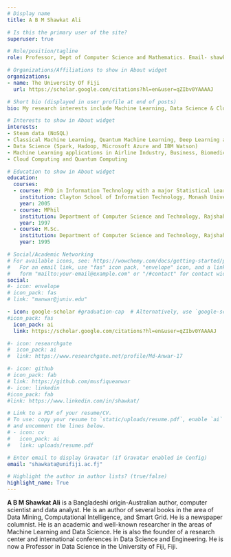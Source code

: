 ```yaml
---
# Display name
title: A B M Shawkat Ali

# Is this the primary user of the site?
superuser: true

# Role/position/tagline
role: Professor, Dept of Computer Science and Mathematics. Email- shawkata@unifiji.ac.fj

# Organizations/Affiliations to show in About widget
organizations:
- name: The University Of Fiji
  url: https://scholar.google.com/citations?hl=en&user=qZIbv0YAAAAJ

# Short bio (displayed in user profile at end of posts)
bio: My research interests include Machine Learning, Data Science & Cloud Computing etc.

# Interests to show in About widget
interests:
- Steam data (NoSQL)
- Classical Machine Learning, Quantum Machine Learning, Deep Learning and Ensemble learning method (Theory and Algorithms)
- Data Science (Spark, Hadoop, Microsoft Azure and IBM Watson)
- Machine Learning applications in Airline Industry, Business, Biomedical Engineering, Digital Health, Internet of Things, Smart Grid and Sensor Networking
- Cloud Computing and Quantum Computing

# Education to show in About widget
education:
  courses:
  - course: PhD in Information Technology with a major Statistical Learning Theory under Machine Learning.
    institution: Clayton School of Information Technology, Monash University, Melbourne, Australia.
    year: 2005
  - course: MPhil
    institution: Department of Computer Science and Technology, Rajshahi University, Rajshahi, Bangladesh.
    year: 1997
  - course: M.Sc.
    institution: Department of Computer Science and Technology, Rajshahi University, Rajshahi, Bangladesh.
    year: 1995

# Social/Academic Networking
# For available icons, see: https://wowchemy.com/docs/getting-started/page-builder/#icons
#   For an email link, use "fas" icon pack, "envelope" icon, and a link in the
#   form "mailto:your-email@example.com" or "/#contact" for contact widget.
social:
#- icon: envelope
# icon_pack: fas
# link: "manwar@juniv.edu"

- icon: google-scholar #graduation-cap  # Alternatively, use `google-scholar` icon from `ai` icon pack
#icon_pack: fas
  icon_pack: ai
  link: https://scholar.google.com/citations?hl=en&user=qZIbv0YAAAAJ

#- icon: researchgate
#  icon_pack: ai
#  link: https://www.researchgate.net/profile/Md-Anwar-17

#- icon: github
# icon_pack: fab
# link: https://github.com/musfiqueanwar
#- icon: linkedin
#icon_pack: fab
#link: https://www.linkedin.com/in/shawkat/

# Link to a PDF of your resume/CV.
# To use: copy your resume to `static/uploads/resume.pdf`, enable `ai` icons in `params.toml`, 
# and uncomment the lines below.
# - icon: cv
#   icon_pack: ai
#   link: uploads/resume.pdf

# Enter email to display Gravatar (if Gravatar enabled in Config)
email: "shawkata@unifiji.ac.fj"

# Highlight the author in author lists? (true/false)
highlight_name: True
---
```


**A B M Shawkat Ali** is a Bangladeshi origin-Australian author, computer scientist and data analyst. He is an author of several books in the area of Data Mining, Computational Intelligence, and Smart Grid. He is a newspaper columnist. He is an academic and well-known researcher in the areas of Machine Learning and Data Science. He is also the founder of a research center and international conferences in Data Science and Engineering. He is now a Professor in Data Science in the University of Fiji, Fiji.


